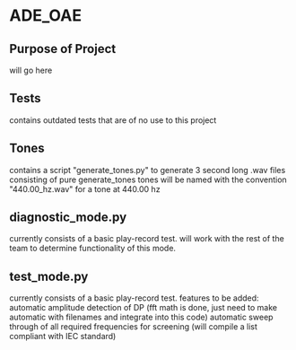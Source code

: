 # ADE_OAE

## Purpose of Project
will go here

## Tests
contains outdated tests that are of no use to this project

## Tones
contains a script "generate_tones.py" to generate 3 second long .wav files consisting of pure generate_tones
tones will be named with the convention "440.00_hz.wav" for a tone at 440.00 hz


## diagnostic_mode.py
currently consists of a basic play-record test. will work with the rest of the team to determine functionality of this mode.

## test_mode.py
currently consists of a basic play-record test. features to be added:
automatic amplitude detection of DP (fft math is done, just need to make automatic with filenames and integrate into this code)
automatic sweep through of all required frequencies for screening (will compile a list compliant with IEC standard)
